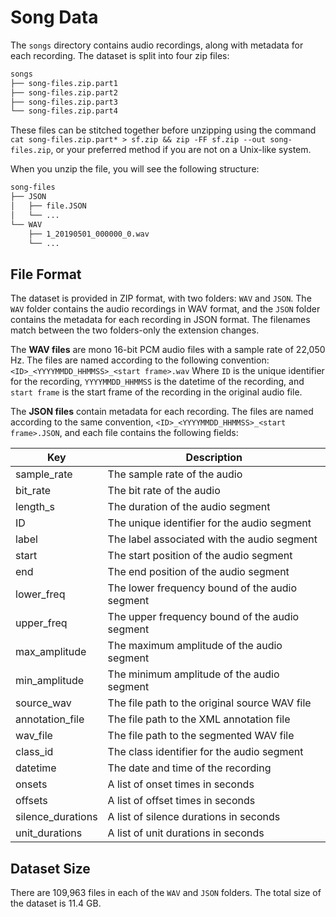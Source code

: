 # Song Data

The `songs` directory contains audio recordings, along with metadata for each
recording. The dataset is split into four zip files: 

```bash
songs
├── song-files.zip.part1
├── song-files.zip.part2
├── song-files.zip.part3
└── song-files.zip.part4
```

These files can be stitched together before unzipping using the command `cat
song-files.zip.part* > sf.zip && zip -FF sf.zip --out song-files.zip`, or your
preferred method if you are not on a Unix-like system.

When you unzip the file, you will see the following structure:

```bash
song-files
├── JSON
│   ├── file.JSON
│   └── ...
└── WAV
    ├── 1_20190501_000000_0.wav
    └── ...
```

## File Format

The dataset is provided in ZIP format, with two folders: `WAV` and `JSON`. The
`WAV` folder contains the audio recordings in WAV format, and the `JSON` folder
contains the metadata for each recording in JSON format. The filenames match
between the two folders-only the extension changes.


The **WAV files** are mono 16-bit PCM audio files with a sample rate of 22,050 Hz.
The files are named according to the following convention:
`<ID>_<YYYYMMDD_HHMMSS>_<start frame>.wav`
Where `ID` is the unique identifier for the recording, `YYYYMMDD_HHMMSS` is the
datetime of the recording, and `start frame` is the
start frame of the recording in the original audio file.

The **JSON files** contain metadata for each recording. The files are named
according to the same convention, `<ID>_<YYYYMMDD_HHMMSS>_<start frame>.JSON`, and
each file contains the following fields:


| Key              | Description                                      |
|------------------|--------------------------------------------------|
| sample_rate      | The sample rate of the audio                     |
| bit_rate         | The bit rate of the audio                        |
| length_s         | The duration of the audio segment                |
| ID               | The unique identifier for the audio segment       |
| label            | The label associated with the audio segment       |
| start            | The start position of the audio segment           |
| end              | The end position of the audio segment             |
| lower_freq       | The lower frequency bound of the audio segment    |
| upper_freq       | The upper frequency bound of the audio segment    |
| max_amplitude    | The maximum amplitude of the audio segment        |
| min_amplitude    | The minimum amplitude of the audio segment        |
| source_wav       | The file path to the original source WAV file     |
| annotation_file  | The file path to the XML annotation file          |
| wav_file         | The file path to the segmented WAV file           |
| class_id         | The class identifier for the audio segment        |
| datetime         | The date and time of the recording                |
| onsets           | A list of onset times in seconds                 |
| offsets          | A list of offset times in seconds                |
| silence_durations| A list of silence durations in seconds           |
| unit_durations   | A list of unit durations in seconds              |



## Dataset Size

There are 109,963 files in each of the `WAV` and `JSON` folders. The total size of the dataset is 11.4 GB.

